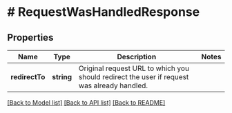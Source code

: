 # # RequestWasHandledResponse

## Properties

Name | Type | Description | Notes
------------ | ------------- | ------------- | -------------
**redirectTo** | **string** | Original request URL to which you should redirect the user if request was already handled. |

[[Back to Model list]](../../README.md#models) [[Back to API list]](../../README.md#endpoints) [[Back to README]](../../README.md)

